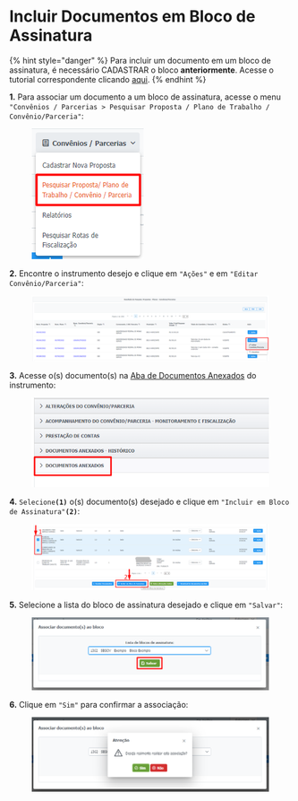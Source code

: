 # Incluir Documentos em Bloco de Assinatura

{% hint style="danger" %}
Para incluir um documento em um bloco de assinatura, é necessário CADASTRAR o bloco **anteriormente**. Acesse o tutorial correspondente clicando [aqui](cadastrar-novo-bloco/).&#x20;
{% endhint %}

**1.** Para associar um documento a um bloco de assinatura, acesse o menu `"Convênios / Parcerias > Pesquisar Proposta / Plano de Trabalho / Convênio/Parceria"`:

<figure><img src="../../.gitbook/assets/image (252).png" alt=""><figcaption></figcaption></figure>

**2.** Encontre o instrumento desejo e clique em `"Ações"` e em `"Editar Convênio/Parceria"`:

<figure><img src="../../.gitbook/assets/image (251).png" alt=""><figcaption></figcaption></figure>

**3.** Acesse o(s) documento(s) na [Aba de Documentos Anexados](../aba-documentos-anexados/) do instrumento:

<figure><img src="../../.gitbook/assets/image (15) (2).png" alt=""><figcaption></figcaption></figure>

**4.** `Selecione`**`(1)`** o(s) documento(s) desejado e clique em `"Incluir em Bloco de Assinatura"`**`(2)`**:

<figure><img src="../../.gitbook/assets/image (186).png" alt=""><figcaption></figcaption></figure>

**5.** Selecione a lista do bloco de assinatura desejado e clique em `"Salvar"`:

<figure><img src="../../.gitbook/assets/image (282).png" alt=""><figcaption></figcaption></figure>

**6.** Clique em `"Sim"` para confirmar a associação:

<figure><img src="../../.gitbook/assets/image (16) (1).png" alt=""><figcaption></figcaption></figure>

